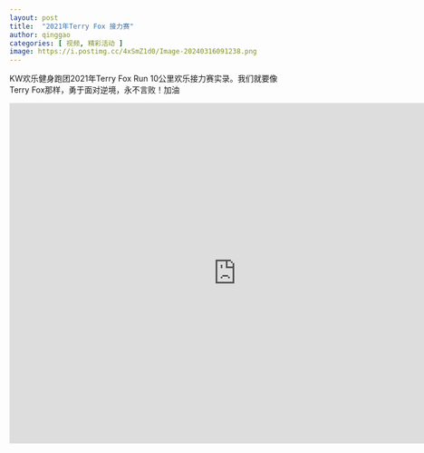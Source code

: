 ```yaml
---
layout: post
title:  "2021年Terry Fox 接力赛"
author: qinggao
categories: [ 视频, 精彩活动 ]
image: https://i.postimg.cc/4xSmZ1d0/Image-20240316091238.png
---
```



KW欢乐健身跑团2021年Terry Fox Run 10公里欢乐接力赛实录。我们就要像Terry Fox那样，勇于面对逆境，永不言败！加油

<iframe width="800" height="600" src="https://www.youtube.com/embed/nt0HsrgFR2o?si=6ENKo_KhOtKqVeMX" title="YouTube video player" frameborder="0" allow="accelerometer; autoplay; clipboard-write; encrypted-media; gyroscope; picture-in-picture; web-share" allowfullscreen></iframe>